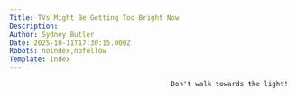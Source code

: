 ```yaml
---
Title: TVs Might Be Getting Too Bright Now
Description: 
Author: Sydney Butler
Date: 2025-10-11T17:30:15.000Z
Robots: noindex,nofollow
Template: index
---
```


                                            Don't walk towards the light!
                                        